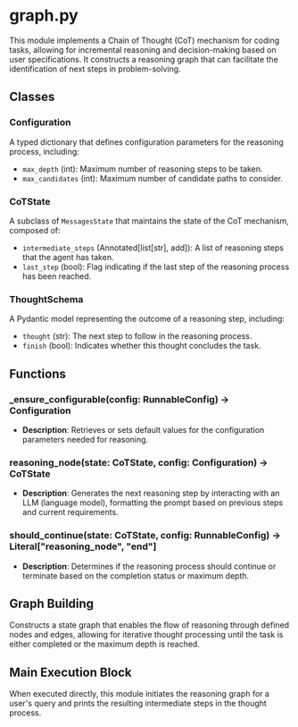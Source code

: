 # graph.py

This module implements a Chain of Thought (CoT) mechanism for coding tasks, allowing for incremental reasoning and decision-making based on user specifications. It constructs a reasoning graph that can facilitate the identification of next steps in problem-solving.

## Classes

### Configuration
A typed dictionary that defines configuration parameters for the reasoning process, including:
- `max_depth` (int): Maximum number of reasoning steps to be taken.
- `max_candidates` (int): Maximum number of candidate paths to consider.

### CoTState
A subclass of `MessagesState` that maintains the state of the CoT mechanism, composed of:
- `intermediate_steps` (Annotated[list[str], add]): A list of reasoning steps that the agent has taken.
- `last_step` (bool): Flag indicating if the last step of the reasoning process has been reached.

### ThoughtSchema
A Pydantic model representing the outcome of a reasoning step, including:
- `thought` (str): The next step to follow in the reasoning process.
- `finish` (bool): Indicates whether this thought concludes the task.

## Functions

### _ensure_configurable(config: RunnableConfig) -> Configuration
- **Description**: Retrieves or sets default values for the configuration parameters needed for reasoning.

### reasoning_node(state: CoTState, config: Configuration) -> CoTState
- **Description**: Generates the next reasoning step by interacting with an LLM (language model), formatting the prompt based on previous steps and current requirements.

### should_continue(state: CoTState, config: RunnableConfig) -> Literal["reasoning_node", "__end__"]
- **Description**: Determines if the reasoning process should continue or terminate based on the completion status or maximum depth.

## Graph Building
Constructs a state graph that enables the flow of reasoning through defined nodes and edges, allowing for iterative thought processing until the task is either completed or the maximum depth is reached.

## Main Execution Block
When executed directly, this module initiates the reasoning graph for a user's query and prints the resulting intermediate steps in the thought process.